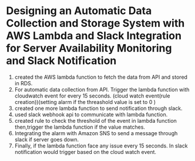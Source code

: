 # Designing an Automatic Data Collection and Storage System with AWS Lambda and Slack Integration for Server Availability Monitoring and Slack Notification

1. created the AWS lambda function to fetch the data from API and stored in RDS.
2. For automatic data collection from API. Trigger the lambda function with cloudwatch event for every 15 seconds. (cloud watch 
   event(rule creation))(setting alarm if the threashold value is set to 0 )
3. created one more lambda function to send notification through slack.
4. used slack webhook api to communicate with lambda function.
5. created rule to check the threshold of the event in lambda function then,trigger the lambda function if the value matches.
6. Integrating the alarm with Amazon SNS to send a message through slack if server goes down.
7. Finally, if the lambda function face any issue every 15 seconds. In slack notification would trigger based on the cloud watch event.



